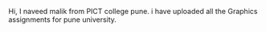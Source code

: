 Hi, I naveed malik from PICT college pune. i have uploaded all the Graphics assignments for pune university.
